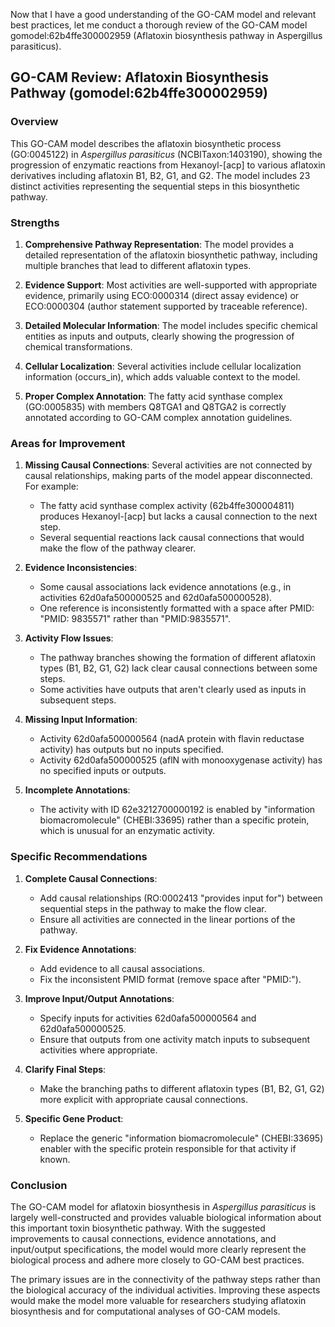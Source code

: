 Now that I have a good understanding of the GO-CAM model and relevant best practices, let me conduct a thorough review of the GO-CAM model gomodel:62b4ffe300002959 (Aflatoxin biosynthesis pathway in Aspergillus parasiticus).

## GO-CAM Review: Aflatoxin Biosynthesis Pathway (gomodel:62b4ffe300002959)

### Overview
This GO-CAM model describes the aflatoxin biosynthetic process (GO:0045122) in *Aspergillus parasiticus* (NCBITaxon:1403190), showing the progression of enzymatic reactions from Hexanoyl-[acp] to various aflatoxin derivatives including aflatoxin B1, B2, G1, and G2. The model includes 23 distinct activities representing the sequential steps in this biosynthetic pathway.

### Strengths
1. **Comprehensive Pathway Representation**: The model provides a detailed representation of the aflatoxin biosynthetic pathway, including multiple branches that lead to different aflatoxin types.

2. **Evidence Support**: Most activities are well-supported with appropriate evidence, primarily using ECO:0000314 (direct assay evidence) or ECO:0000304 (author statement supported by traceable reference).

3. **Detailed Molecular Information**: The model includes specific chemical entities as inputs and outputs, clearly showing the progression of chemical transformations.

4. **Cellular Localization**: Several activities include cellular localization information (occurs_in), which adds valuable context to the model.

5. **Proper Complex Annotation**: The fatty acid synthase complex (GO:0005835) with members Q8TGA1 and Q8TGA2 is correctly annotated according to GO-CAM complex annotation guidelines.

### Areas for Improvement

1. **Missing Causal Connections**: Several activities are not connected by causal relationships, making parts of the model appear disconnected. For example:
   - The fatty acid synthase complex activity (62b4ffe300004811) produces Hexanoyl-[acp] but lacks a causal connection to the next step.
   - Several sequential reactions lack causal connections that would make the flow of the pathway clearer.

2. **Evidence Inconsistencies**: 
   - Some causal associations lack evidence annotations (e.g., in activities 62d0afa500000525 and 62d0afa500000528).
   - One reference is inconsistently formatted with a space after PMID: "PMID: 9835571" rather than "PMID:9835571".

3. **Activity Flow Issues**:
   - The pathway branches showing the formation of different aflatoxin types (B1, B2, G1, G2) lack clear causal connections between some steps.
   - Some activities have outputs that aren't clearly used as inputs in subsequent steps.

4. **Missing Input Information**:
   - Activity 62d0afa500000564 (nadA protein with flavin reductase activity) has outputs but no inputs specified.
   - Activity 62d0afa500000525 (aflN with monooxygenase activity) has no specified inputs or outputs.

5. **Incomplete Annotations**:
   - The activity with ID 62e3212700000192 is enabled by "information biomacromolecule" (CHEBI:33695) rather than a specific protein, which is unusual for an enzymatic activity.

### Specific Recommendations

1. **Complete Causal Connections**:
   - Add causal relationships (RO:0002413 "provides input for") between sequential steps in the pathway to make the flow clear.
   - Ensure all activities are connected in the linear portions of the pathway.

2. **Fix Evidence Annotations**:
   - Add evidence to all causal associations.
   - Fix the inconsistent PMID format (remove space after "PMID:").

3. **Improve Input/Output Annotations**:
   - Specify inputs for activities 62d0afa500000564 and 62d0afa500000525.
   - Ensure that outputs from one activity match inputs to subsequent activities where appropriate.

4. **Clarify Final Steps**:
   - Make the branching paths to different aflatoxin types (B1, B2, G1, G2) more explicit with appropriate causal connections.

5. **Specific Gene Product**:
   - Replace the generic "information biomacromolecule" (CHEBI:33695) enabler with the specific protein responsible for that activity if known.

### Conclusion

The GO-CAM model for aflatoxin biosynthesis in *Aspergillus parasiticus* is largely well-constructed and provides valuable biological information about this important toxin biosynthetic pathway. With the suggested improvements to causal connections, evidence annotations, and input/output specifications, the model would more clearly represent the biological process and adhere more closely to GO-CAM best practices.

The primary issues are in the connectivity of the pathway steps rather than the biological accuracy of the individual activities. Improving these aspects would make the model more valuable for researchers studying aflatoxin biosynthesis and for computational analyses of GO-CAM models.